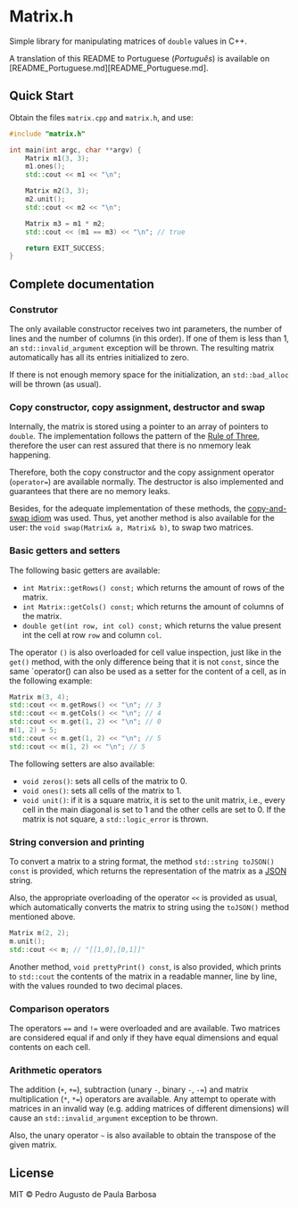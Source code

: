 # Matrix.h

Simple library for manipulating matrices of `double` values in C++.

A translation of this README to Portuguese (*Português*) is available on [README_Portuguese.md][README_Portuguese.md].

## Quick Start

Obtain the files `matrix.cpp` and `matrix.h`, and use:

```c++
#include "matrix.h"

int main(int argc, char **argv) {
    Matrix m1(3, 3);
    m1.ones();
    std::cout << m1 << "\n";

    Matrix m2(3, 3);
    m2.unit();
    std::cout << m2 << "\n";

    Matrix m3 = m1 * m2;
    std::cout << (m1 == m3) << "\n"; // true

    return EXIT_SUCCESS;
}
```

## Complete documentation

### Construtor

The only available constructor receives two int parameters, the number of lines and the number of columns (in this order). If one of them is less than 1, an `std::invalid_argument` exception will be thrown. The resulting matrix automatically has all its entries initialized to zero.

If there is not enough memory space for the initialization, an `std::bad_alloc` will be thrown (as usual).

### Copy constructor, copy assignment, destructor and swap

Internally, the matrix is stored using a pointer to an array of pointers to `double`. The implementation follows the pattern of the [Rule of Three](https://en.wikipedia.org/wiki/Rule_of_three_(C%2B%2B_programming)), therefore the user can rest assured that there is no nmemory leak happening.

Therefore, both the copy constructor and the copy assignment operator (`operator=`) are available normally. The destructor is also implemented and guarantees that there are no memory leaks.

Besides, for the adequate implementation of these methods, the [copy-and-swap idiom](https://stackoverflow.com/questions/3279543) was used. Thus, yet another method is also available for the user: the `void swap(Matrix& a, Matrix& b)`, to swap two matrices.

### Basic getters and setters

The following basic getters are available:

* `int Matrix::getRows() const;` which returns the amount of rows of the matrix.
* `int Matrix::getCols() const;` which returns the amount of columns of the matrix.
* `double get(int row, int col) const;` which returns the value present int the cell at row `row` and column `col`.

The operator `()` is also overloaded for cell value inspection, just like in the `get()` method, with the only difference being that it is not `const`, since the same `operator() can also be used as a setter for the content of a cell, as in the following example:

```c++
Matrix m(3, 4);
std::cout << m.getRows() << "\n"; // 3
std::cout << m.getCols() << "\n"; // 4
std::cout << m.get(1, 2) << "\n"; // 0
m(1, 2) = 5;
std::cout << m.get(1, 2) << "\n"; // 5
std::cout << m(1, 2) << "\n"; // 5
```

The following setters are also available:

* `void zeros()`: sets all cells of the matrix to 0.
* `void ones()`: sets all cells of the matrix to 1.
* `void unit()`: if it is a square matrix, it is set to the unit matrix, i.e., every cell in the main diagonal is set to 1 and the other cells are set to 0. If the matrix is not square, a `std::logic_error` is thrown.

### String conversion and printing

To convert a matrix to a string format, the method `std::string toJSON() const` is provided, which returns the representation of the matrix as a [JSON](https://en.wikipedia.org/wiki/JSON) string.

Also, the appropriate overloading of the operator `<<` is provided as usual, which automatically converts the matrix to string using the `toJSON()` method mentioned above.

```c++
Matrix m(2, 2);
m.unit();
std::cout << m; // "[[1,0],[0,1]]"
```

Another method, `void prettyPrint() const`, is also provided, which prints to `std::cout` the contents of the matrix in a readable manner, line by line, with the values rounded to two decimal places.

### Comparison operators

The operators `==` and `!=` were overloaded and are available. Two matrices are considered equal if and only if they have equal dimensions and equal contents on each cell.

### Arithmetic operators

The addition (`+`, `+=`), subtraction (unary `-`, binary `-`, `-=`) and matrix multiplication (`*`, `*=`) operators are available. Any attempt to operate with matrices in an invalid way (e.g. adding matrices of different dimensions) will cause an `std::invalid_argument` exception to be thrown.

Also, the unary operator `~` is also available to obtain the transpose of the given matrix.

## License

MIT © Pedro Augusto de Paula Barbosa